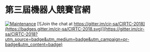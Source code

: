 # 第三屆機器人競賽官網
[![Maintenance](https://img.shields.io/badge/Maintained%3F-yes-green.svg)](https://github.com/cir-sa/CIRTC-2018/graphs/commit-activity) 
[![Join the chat at https://gitter.im/cir-sa/CIRTC-2018](https://badges.gitter.im/cir-sa/CIRTC-2018.svg)](https://gitter.im/cir-sa/CIRTC-2018?utm_source=badge&utm_medium=badge&utm_campaign=pr-badge&utm_content=badge)
